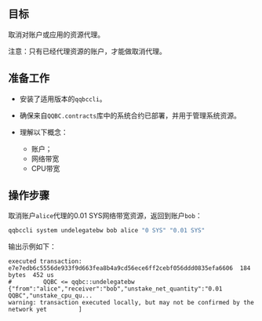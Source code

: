 ## 目标

取消对账户或应用的资源代理。

注意：只有已经代理资源的账户，才能做取消代理。


## 准备工作

* 安装了适用版本的`qqbccli`。

* 确保来自`QQBC.contracts`库中的系统合约已部署，并用于管理系统资源。
  
* 理解以下概念：
  * 账户；
  * 网络带宽
  * CPU带宽

## 操作步骤

取消账户`alice`代理的0.01 SYS网络带宽资源，返回到账户`bob`：


```sh
qqbccli system undelegatebw bob alice "0 SYS" "0.01 SYS"
```

输出示例如下：

```console
executed transaction: e7e7edb6c5556de933f9d663fea8b4a9cd56ece6ff2cebf056ddd0835efa6606  184 bytes  452 us
#         QQBC <= qqbc::undelegatebw          {"from":"alice","receiver":"bob","unstake_net_quantity":"0.01 QQBC","unstake_cpu_qu...
warning: transaction executed locally, but may not be confirmed by the network yet         ]
```
